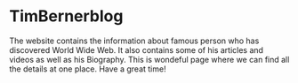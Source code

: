 # TimBernerblog
The website contains the information about famous person who has discovered World Wide Web.
It also contains some of his articles and videos as well as his Biography.
This is wondeful page where we can find all the details at one place.
Have a great time!

